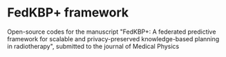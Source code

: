 # FedKBP+ framework

Open-source codes for the manuscript "FedKBP+: A federated predictive framework for scalable and privacy-preserved knowledge-based planning in radiotherapy", submitted to the journal of Medical Physics
